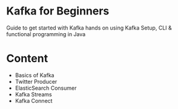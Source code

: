 # Kafka for Beginners

Guide to get started with Kafka hands on using Kafka Setup, CLI & functional programming in Java

# Content
- Basics of Kafka
- Twitter Producer
- ElasticSearch Consumer
- Kafka Streams
- Kafka Connect